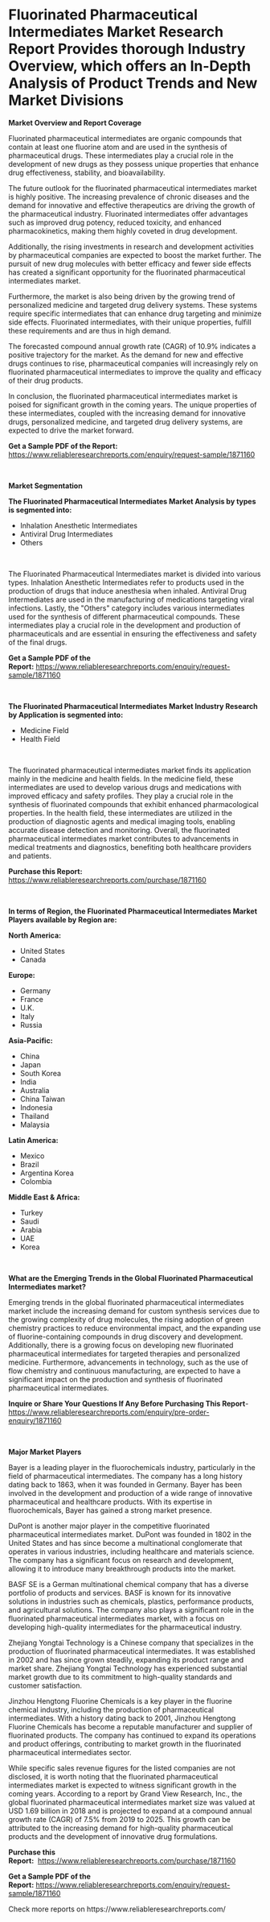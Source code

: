 <p><h1>Fluorinated Pharmaceutical Intermediates Market Research Report Provides thorough Industry Overview, which offers an In-Depth Analysis of Product Trends and New Market Divisions</h1></p><p><strong>Market Overview and Report Coverage</strong></p>
<p><p>Fluorinated pharmaceutical intermediates are organic compounds that contain at least one fluorine atom and are used in the synthesis of pharmaceutical drugs. These intermediates play a crucial role in the development of new drugs as they possess unique properties that enhance drug effectiveness, stability, and bioavailability.</p><p>The future outlook for the fluorinated pharmaceutical intermediates market is highly positive. The increasing prevalence of chronic diseases and the demand for innovative and effective therapeutics are driving the growth of the pharmaceutical industry. Fluorinated intermediates offer advantages such as improved drug potency, reduced toxicity, and enhanced pharmacokinetics, making them highly coveted in drug development.</p><p>Additionally, the rising investments in research and development activities by pharmaceutical companies are expected to boost the market further. The pursuit of new drug molecules with better efficacy and fewer side effects has created a significant opportunity for the fluorinated pharmaceutical intermediates market.</p><p>Furthermore, the market is also being driven by the growing trend of personalized medicine and targeted drug delivery systems. These systems require specific intermediates that can enhance drug targeting and minimize side effects. Fluorinated intermediates, with their unique properties, fulfill these requirements and are thus in high demand.</p><p>The forecasted compound annual growth rate (CAGR) of 10.9% indicates a positive trajectory for the market. As the demand for new and effective drugs continues to rise, pharmaceutical companies will increasingly rely on fluorinated pharmaceutical intermediates to improve the quality and efficacy of their drug products.</p><p>In conclusion, the fluorinated pharmaceutical intermediates market is poised for significant growth in the coming years. The unique properties of these intermediates, coupled with the increasing demand for innovative drugs, personalized medicine, and targeted drug delivery systems, are expected to drive the market forward.</p></p>
<p><strong>Get a Sample PDF of the Report:</strong> <a href="https://www.reliableresearchreports.com/enquiry/request-sample/1871160">https://www.reliableresearchreports.com/enquiry/request-sample/1871160</a></p>
<p>&nbsp;</p>
<p><strong>Market Segmentation</strong></p>
<p><strong>The Fluorinated Pharmaceutical Intermediates Market Analysis by types is segmented into:</strong></p>
<p><ul><li>Inhalation Anesthetic Intermediates</li><li>Antiviral Drug Intermediates</li><li>Others</li></ul></p>
<p>&nbsp;</p>
<p><p>The Fluorinated Pharmaceutical Intermediates market is divided into various types. Inhalation Anesthetic Intermediates refer to products used in the production of drugs that induce anesthesia when inhaled. Antiviral Drug Intermediates are used in the manufacturing of medications targeting viral infections. Lastly, the "Others" category includes various intermediates used for the synthesis of different pharmaceutical compounds. These intermediates play a crucial role in the development and production of pharmaceuticals and are essential in ensuring the effectiveness and safety of the final drugs.</p></p>
<p><strong>Get a Sample PDF of the Report:</strong>&nbsp;<a href="https://www.reliableresearchreports.com/enquiry/request-sample/1871160">https://www.reliableresearchreports.com/enquiry/request-sample/1871160</a></p>
<p>&nbsp;</p>
<p><strong>The Fluorinated Pharmaceutical Intermediates Market Industry Research by Application is segmented into:</strong></p>
<p><ul><li>Medicine Field</li><li>Health Field</li></ul></p>
<p>&nbsp;</p>
<p><p>The fluorinated pharmaceutical intermediates market finds its application mainly in the medicine and health fields. In the medicine field, these intermediates are used to develop various drugs and medications with improved efficacy and safety profiles. They play a crucial role in the synthesis of fluorinated compounds that exhibit enhanced pharmacological properties. In the health field, these intermediates are utilized in the production of diagnostic agents and medical imaging tools, enabling accurate disease detection and monitoring. Overall, the fluorinated pharmaceutical intermediates market contributes to advancements in medical treatments and diagnostics, benefiting both healthcare providers and patients.</p></p>
<p><strong>Purchase this Report:</strong>&nbsp; <a href="https://www.reliableresearchreports.com/purchase/1871160">https://www.reliableresearchreports.com/purchase/1871160</a></p>
<p>&nbsp;</p>
<p><strong>In terms of Region, the Fluorinated Pharmaceutical Intermediates Market Players available by Region are:</strong></p>
<p>
    <p> <strong> North America: </strong>
        <ul>
            <li>United States</li>
            <li>Canada</li>
        </ul>
        </p> 
    <p> <strong> Europe: </strong>
        <ul>
            <li>Germany</li>
            <li>France</li>
            <li>U.K.</li>
            <li>Italy</li>
            <li>Russia</li>
        </ul>
        </p> 
    <p> <strong> Asia-Pacific: </strong>
        <ul>
            <li>China</li>
            <li>Japan</li>
            <li>South Korea</li>
            <li>India</li>
            <li>Australia</li>
            <li>China Taiwan</li>
            <li>Indonesia</li>
            <li>Thailand</li>
            <li>Malaysia</li>
        </ul>
        </p> 
    <p> <strong> Latin America: </strong>
        <ul>
            <li>Mexico</li>
            <li>Brazil</li>
            <li>Argentina Korea</li>
            <li>Colombia</li>
        </ul>
        </p> 
    <p> <strong> Middle East & Africa: </strong>
        <ul>
            <li>Turkey</li>
            <li>Saudi</li>
            <li>Arabia</li>
            <li>UAE</li>
            <li>Korea</li>
        </ul>
    </p>
    </p>
<p>&nbsp;</p>
<p><strong>What are the Emerging Trends in the Global Fluorinated Pharmaceutical Intermediates market?</strong></p>
<p><p>Emerging trends in the global fluorinated pharmaceutical intermediates market include the increasing demand for custom synthesis services due to the growing complexity of drug molecules, the rising adoption of green chemistry practices to reduce environmental impact, and the expanding use of fluorine-containing compounds in drug discovery and development. Additionally, there is a growing focus on developing new fluorinated pharmaceutical intermediates for targeted therapies and personalized medicine. Furthermore, advancements in technology, such as the use of flow chemistry and continuous manufacturing, are expected to have a significant impact on the production and synthesis of fluorinated pharmaceutical intermediates.</p></p>
<p><strong>Inquire or Share Your Questions If Any Before Purchasing This Report</strong>- <a href="https://www.reliableresearchreports.com/enquiry/pre-order-enquiry/1871160">https://www.reliableresearchreports.com/enquiry/pre-order-enquiry/1871160</a></p>
<p>&nbsp;</p>
<p><strong>Major Market Players</strong></p>
<p><p>Bayer is a leading player in the fluorochemicals industry, particularly in the field of pharmaceutical intermediates. The company has a long history dating back to 1863, when it was founded in Germany. Bayer has been involved in the development and production of a wide range of innovative pharmaceutical and healthcare products. With its expertise in fluorochemicals, Bayer has gained a strong market presence.</p><p>DuPont is another major player in the competitive fluorinated pharmaceutical intermediates market. DuPont was founded in 1802 in the United States and has since become a multinational conglomerate that operates in various industries, including healthcare and materials science. The company has a significant focus on research and development, allowing it to introduce many breakthrough products into the market.</p><p>BASF SE is a German multinational chemical company that has a diverse portfolio of products and services. BASF is known for its innovative solutions in industries such as chemicals, plastics, performance products, and agricultural solutions. The company also plays a significant role in the fluorinated pharmaceutical intermediates market, with a focus on developing high-quality intermediates for the pharmaceutical industry.</p><p>Zhejiang Yongtai Technology is a Chinese company that specializes in the production of fluorinated pharmaceutical intermediates. It was established in 2002 and has since grown steadily, expanding its product range and market share. Zhejiang Yongtai Technology has experienced substantial market growth due to its commitment to high-quality standards and customer satisfaction.</p><p>Jinzhou Hengtong Fluorine Chemicals is a key player in the fluorine chemical industry, including the production of pharmaceutical intermediates. With a history dating back to 2001, Jinzhou Hengtong Fluorine Chemicals has become a reputable manufacturer and supplier of fluorinated products. The company has continued to expand its operations and product offerings, contributing to market growth in the fluorinated pharmaceutical intermediates sector.</p><p>While specific sales revenue figures for the listed companies are not disclosed, it is worth noting that the fluorinated pharmaceutical intermediates market is expected to witness significant growth in the coming years. According to a report by Grand View Research, Inc., the global fluorinated pharmaceutical intermediates market size was valued at USD 1.69 billion in 2018 and is projected to expand at a compound annual growth rate (CAGR) of 7.5% from 2019 to 2025. This growth can be attributed to the increasing demand for high-quality pharmaceutical products and the development of innovative drug formulations.</p></p>
<p><strong>Purchase this Report:</strong>&nbsp;&nbsp;<a href="https://www.reliableresearchreports.com/purchase/1871160">https://www.reliableresearchreports.com/purchase/1871160</a></p>
<p></p>
<p><strong>Get a Sample PDF of the Report:</strong>&nbsp;<a href="https://www.reliableresearchreports.com/enquiry/request-sample/1871160">https://www.reliableresearchreports.com/enquiry/request-sample/1871160</a></p>
<p>Check more reports on https://www.reliableresearchreports.com/</p>
